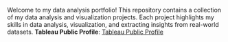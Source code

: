 Welcome to my data analysis portfolio! This repository contains a collection of my data analysis and visualization projects. Each project highlights my skills in data analysis, visualization, and extracting insights from real-world datasets. **Tableau Public Profile**: [Tableau Public Profile](https://public.tableau.com/app/profile/shubham5555/vizzes)
